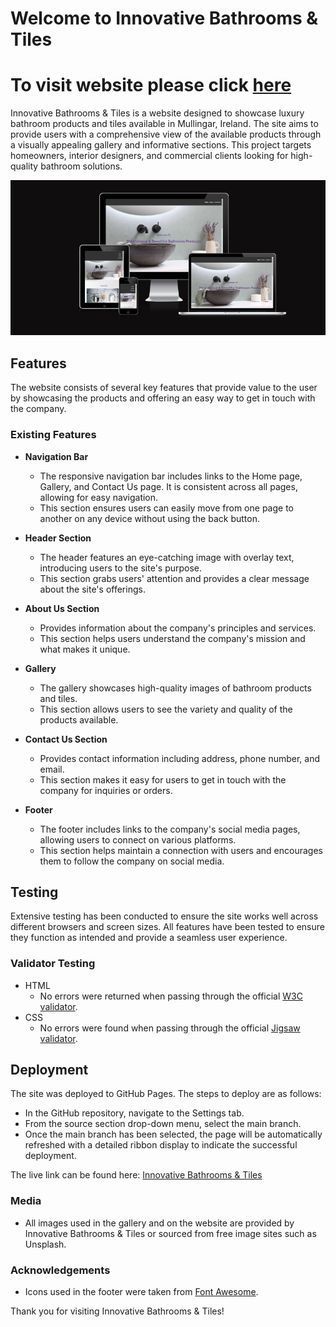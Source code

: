 # Welcome to Innovative Bathrooms & Tiles

# To visit website please click [here](https://monikamula.github.io/Innovative-Bathrooms-Tiles/)
Innovative Bathrooms & Tiles is a website designed to showcase luxury bathroom products and tiles available in Mullingar, Ireland. The site aims to provide users with a comprehensive view of the available products through a visually appealing gallery and informative sections. This project targets homeowners, interior designers, and commercial clients looking for high-quality bathroom solutions.

![Responsive Mockup](amIresponsive.png)

## Features

The website consists of several key features that provide value to the user by showcasing the products and offering an easy way to get in touch with the company.

### Existing Features

- __Navigation Bar__
  - The responsive navigation bar includes links to the Home page, Gallery, and Contact Us page. It is consistent across all pages, allowing for easy navigation.
  - This section ensures users can easily move from one page to another on any device without using the back button.


- __Header Section__
  - The header features an eye-catching image with overlay text, introducing users to the site's purpose.
  - This section grabs users' attention and provides a clear message about the site's offerings.


- __About Us Section__
  - Provides information about the company's principles and services.
  - This section helps users understand the company's mission and what makes it unique.

- __Gallery__
  - The gallery showcases high-quality images of bathroom products and tiles.
  - This section allows users to see the variety and quality of the products available.

- __Contact Us Section__
  - Provides contact information including address, phone number, and email.
  - This section makes it easy for users to get in touch with the company for inquiries or orders.

- __Footer__
  - The footer includes links to the company's social media pages, allowing users to connect on various platforms.
  - This section helps maintain a connection with users and encourages them to follow the company on social media.


## Testing

Extensive testing has been conducted to ensure the site works well across different browsers and screen sizes. All features have been tested to ensure they function as intended and provide a seamless user experience.

### Validator Testing

- HTML
  - No errors were returned when passing through the official [W3C validator](https://validator.w3.org/nu/?doc=https%3A%2F%2Fmonikamula.github.io%2FInnovative-Bathrooms-Tiles%2F).
- CSS
  - No errors were found when passing through the official [Jigsaw validator](https://jigsaw.w3.org/css-validator/validator?uri=https%3A%2F%2Fmonikamula.github.io%2FInnovative-Bathrooms-Tiles%2Fassets%2Fcontactus.html&profile=css3svg&usermedium=all&warning=1&vextwarning=&lang=en#css).

## Deployment

The site was deployed to GitHub Pages. The steps to deploy are as follows:

- In the GitHub repository, navigate to the Settings tab.
- From the source section drop-down menu, select the main branch.
- Once the main branch has been selected, the page will be automatically refreshed with a detailed ribbon display to indicate the successful deployment.

The live link can be found here: [Innovative Bathrooms & Tiles](https://monikamula.github.io/Innovative-Bathrooms-Tiles/)


### Media

- All images used in the gallery and on the website are provided by Innovative Bathrooms & Tiles or sourced from free image sites such as Unsplash.

### Acknowledgements

- Icons used in the footer were taken from [Font Awesome](https://fontawesome.com/).

Thank you for visiting Innovative Bathrooms & Tiles!
